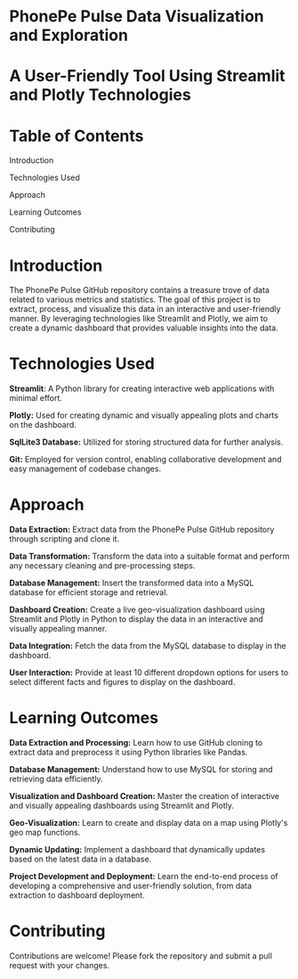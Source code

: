 # PhonePe Pulse Data Visualization and Exploration
# A User-Friendly Tool Using Streamlit and Plotly Technologies

# Table of Contents
  Introduction
  
  Technologies Used
  
  Approach
  
  Learning Outcomes
  
  Contributing



# Introduction
The PhonePe Pulse GitHub repository contains a treasure trove of data related to various metrics and statistics. The goal of this project is to extract, process, and visualize this data in an interactive and user-friendly manner. By leveraging technologies like Streamlit and Plotly, we aim to create a dynamic dashboard that provides valuable insights into the data.

# Technologies Used
  **Streamlit**: A Python library for creating interactive web applications with minimal effort.
  
  **Plotly:** Used for creating dynamic and visually appealing plots and charts on the dashboard.
  
  **SqlLite3 Database:** Utilized for storing structured data for further analysis.
  
  **Git:** Employed for version control, enabling collaborative development and easy management of codebase changes.

# Approach
  **Data Extraction:** Extract data from the PhonePe Pulse GitHub repository through scripting and clone it.
  
  **Data Transformation:** Transform the data into a suitable format and perform any necessary cleaning and pre-processing steps.
  
  **Database Management:** Insert the transformed data into a MySQL database for efficient storage and retrieval.
  
  **Dashboard Creation:** Create a live geo-visualization dashboard using Streamlit and Plotly in Python to display the data in an interactive and visually appealing manner.
  
  **Data Integration:** Fetch the data from the MySQL database to display in the dashboard.
  
  **User Interaction:** Provide at least 10 different dropdown options for users to select different facts and figures to display on the dashboard.

# Learning Outcomes
  **Data Extraction and Processing:** Learn how to use GitHub cloning to extract data and preprocess it using Python libraries like Pandas.
  
  **Database Management:** Understand how to use MySQL for storing and retrieving data efficiently.
  
  **Visualization and Dashboard Creation:** Master the creation of interactive and visually appealing dashboards using Streamlit and Plotly.
  
  **Geo-Visualization:** Learn to create and display data on a map using Plotly's geo map functions.
  
  **Dynamic Updating:** Implement a dashboard that dynamically updates based on the latest data in a database.
  
  **Project Development and Deployment:** Learn the end-to-end process of developing a comprehensive and user-friendly solution, from data extraction to dashboard deployment.

# Contributing
Contributions are welcome! Please fork the repository and submit a pull request with your changes.
